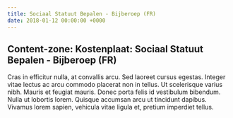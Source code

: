 ```yaml
---
title: Sociaal Statuut Bepalen - Bijberoep (FR)
date: 2018-01-12 00:00:00 +0000
---
```

## Content-zone: Kostenplaat: Sociaal Statuut Bepalen - Bijberoep (FR)

Cras in efficitur nulla, at convallis arcu. Sed laoreet cursus egestas. Integer vitae lectus ac arcu commodo placerat non in tellus. Ut scelerisque varius nibh. Mauris et feugiat mauris. Donec porta felis id vestibulum bibendum. Nulla ut lobortis lorem. Quisque accumsan arcu ut tincidunt dapibus. Vivamus lorem sapien, vehicula vitae ligula et, pretium imperdiet tellus. 